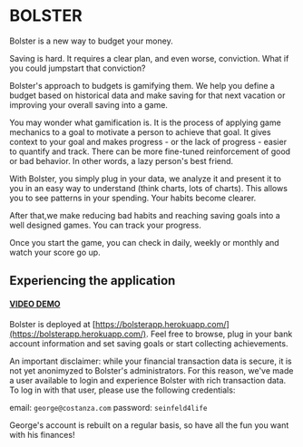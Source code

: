 # BOLSTER

Bolster is a new way to budget your money. 

Saving is hard. It requires a clear plan, and even worse, conviction. What if you could jumpstart that conviction? 

Bolster's approach to budgets is gamifying them. We help you define a budget based on historical data and make saving for that next vacation or improving your overall saving into a game. 

You may wonder what gamification is. It is the process of applying game mechanics to a goal to motivate a person to achieve that goal. It gives context to your goal and makes progress - or the lack of progress - easier to quantify and track. There can be more fine-tuned reinforcement of good or bad behavior. In other words, a lazy person's best friend. 

With Bolster, you simply plug in your data, we analyze it and present it to you in an easy way to understand (think charts, lots of charts). This allows you to see patterns in your spending. Your habits become clearer. 

After that,we make reducing bad habits and reaching saving goals into a well designed games. You can track your progress.

Once you start the game, you can check in daily, weekly or monthly and watch your score go up. 

## Experiencing the application

#### [VIDEO DEMO](https://youtu.be/NMzfEG75E2c)

Bolster is deployed at [https://bolsterapp.herokuapp.com/](https://bolsterapp.herokuapp.com/). Feel free to browse, plug in your bank account information and set saving goals or start collecting achievements.

An important disclaimer: while your financial transaction data is secure, it is not yet anonimyzed to Bolster's administrators. For this reason, we've made a user available to login and experience Bolster with rich transaction data. To log in with that user, please use the following credentials:

email: `george@costanza.com`
password: `seinfeld4life`

George's account is rebuilt on a regular basis, so have all the fun you want with his finances!
